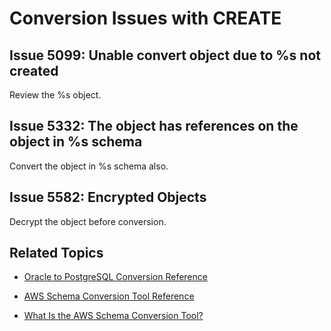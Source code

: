 # Conversion Issues with CREATE<a name="sct-reference-Oracle-PostgreSQL-CREATE"></a>

## Issue 5099: Unable convert object due to %s not created<a name="sct-reference-5099"></a>

Review the %s object\.

## Issue 5332: The object has references on the object in %s schema<a name="sct-reference-5332"></a>

Convert the object in %s schema also\.

## Issue 5582: Encrypted Objects<a name="sct-reference-5582"></a>

Decrypt the object before conversion\.

## Related Topics<a name="sct-reference-Oracle-PostgreSQL-CREATE-related"></a>

+  [Oracle to PostgreSQL Conversion Reference](sct-reference-Oracle-PostgreSQL.md) 

+  [AWS Schema Conversion Tool Reference](CHAP_SchemaConversionTool.Reference.md) 

+  [What Is the AWS Schema Conversion Tool?](Welcome.md) 